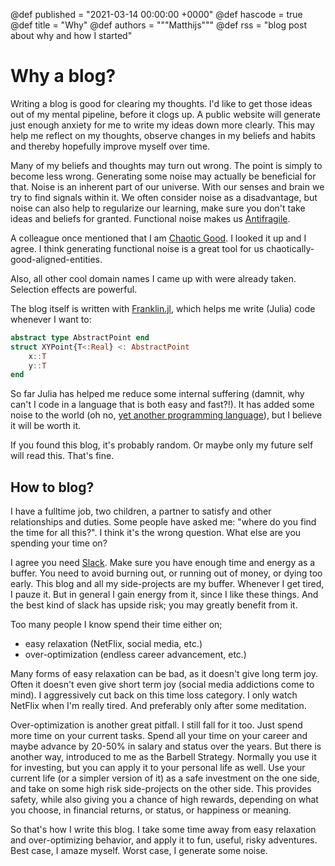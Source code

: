 @def published = "2021-03-14 00:00:00 +0000"
@def hascode = true
@def title = "Why"
@def authors = """Matthijs"""
@def rss = "blog post about why and how I started"

# Why a blog?

Writing a blog is good for clearing my thoughts. I'd like to get those ideas out of my mental pipeline, before it clogs up. A public website will generate just enough anxiety for me to write my ideas down more clearly. This may help me reflect on my thoughts, observe changes in my beliefs and habits and thereby hopefully improve myself over time.

Many of my beliefs and thoughts may turn out wrong. The point is simply to become less wrong. Generating some noise may actually be beneficial for that. Noise is an inherent part of our universe. With our senses and brain we try to find signals within it. We often consider noise as a disadvantage, but noise can also help to regularize our learning, make sure you don't take ideas and beliefs for granted. Functional noise makes us [Antifragile](https://en.wikipedia.org/wiki/Antifragile).

A colleague once mentioned that I am [Chaotic Good](http://easydamus.com/chaoticgood.html). I looked it up and I agree. I think generating functional noise is a great tool for us chaotically-good-aligned-entities.

Also, all other cool domain names I came up with were already taken. Selection effects are powerful.

The blog itself is written with [Franklin.jl](https://franklinjl.org/), which helps me write (Julia) code whenever I want to:
```julia
abstract type AbstractPoint end
struct XYPoint{T<:Real} <: AbstractPoint
    x::T
    y::T
end
```
So far Julia has helped me reduce some internal suffering (damnit, why can't I code in a language that is both easy and fast?!). It has added some noise to the world (oh no, [yet another programming language](https://xkcd.com/927/)), but I believe it will be worth it.

If you found this blog, it's probably random. Or maybe only my future self will read this. That's fine.

## How to blog?

I have a fulltime job, two children, a partner to satisfy and other relationships and duties. Some people have asked me: "where do you find the time for all this?". I think it's the wrong question. What else are you spending your time on?

I agree you need [Slack](https://thezvi.wordpress.com/2017/09/30/slack/). Make sure you have enough time and energy as a buffer. You need to avoid burning out, or running out of money, or dying too early. This blog and all my side-projects are my buffer. Whenever I get tired, I pauze it. But in general I gain energy from it, since I like these things. And the best kind of slack has upside risk; you may greatly benefit from it.

Too many people I know spend their time either on;
* easy relaxation (NetFlix, social media, etc.)
* over-optimization (endless career advancement, etc.)

Many forms of easy relaxation can be bad, as it doesn't give long term joy. Often it doesn't even give short term joy (social media addictions come to mind). I aggressively cut back on this time loss category. I only watch NetFlix when I'm really tired. And preferably only after some meditation.

Over-optimization is another great pitfall. I still fall for it too. Just spend more time on your current tasks. Spend all your time on your career and maybe advance by 20-50% in salary and status over the years. But there is another way, introduced to me as the Barbell Strategy. Normally you use it for investing, but you can apply it to your personal life as well. Use your current life (or a simpler version of it) as a safe investment on the one side, and take on some high risk side-projects on the other side. This provides safety, while also giving you a chance of high rewards, depending on what you choose, in financial returns, or status, or happiness or meaning.

So that's how I write this blog. I take some time away from easy relaxation and over-optimizing behavior, and apply it to fun, useful, risky adventures. Best case, I amaze myself. Worst case, I generate some noise.
